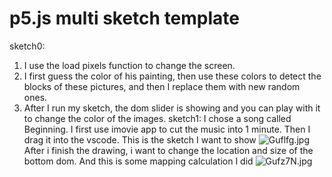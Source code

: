 # p5.js multi sketch template
sketch0:
1. I use the load pixels function to change the screen.
2. I first guess the color of his painting, then use these colors to detect the blocks of these pictures, and then I replace them with new random ones.
3. After I run my sketch, the dom slider is showing and you can play with it to change the color of the images.
sketch1:
I chose a song called Beginning.
I first use imovie app to cut the music into 1 minute.
Then I drag it into the vscode.
This is the sketch I want to show
![Guflfg.jpg](https://imgpile.com/images/Guflfg.jpg)
After i finish the drawing, i want to change the location and size of the bottom dom.
And this is some mapping calculation I did
![Gufz7N.jpg](https://imgpile.com/images/Gufz7N.jpg)

